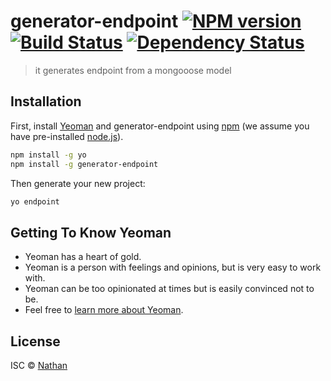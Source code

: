 # generator-endpoint [![NPM version][npm-image]][npm-url] [![Build Status][travis-image]][travis-url] [![Dependency Status][daviddm-image]][daviddm-url]
> it generates endpoint from a mongooose model

## Installation

First, install [Yeoman](http://yeoman.io) and generator-endpoint using [npm](https://www.npmjs.com/) (we assume you have pre-installed [node.js](https://nodejs.org/)).

```bash
npm install -g yo
npm install -g generator-endpoint
```

Then generate your new project:

```bash
yo endpoint
```

## Getting To Know Yeoman

 * Yeoman has a heart of gold.
 * Yeoman is a person with feelings and opinions, but is very easy to work with.
 * Yeoman can be too opinionated at times but is easily convinced not to be.
 * Feel free to [learn more about Yeoman](http://yeoman.io/).

## License

ISC © [Nathan]()


[npm-image]: https://badge.fury.io/js/generator-endpoint.svg
[npm-url]: https://npmjs.org/package/generator-endpoint
[travis-image]: https://travis-ci.com/NateTsg/generator-endpoint.svg?branch=master
[travis-url]: https://travis-ci.com/NateTsg/generator-endpoint
[daviddm-image]: https://david-dm.org/NateTsg/generator-endpoint.svg?theme=shields.io
[daviddm-url]: https://david-dm.org/NateTsg/generator-endpoint
